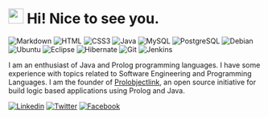 <h1><img src="https://emojis.slackmojis.com/emojis/images/1531849430/4246/blob-sunglasses.gif?1531849430" width="30"/> Hi! Nice to see you.</h1>

![Markdown](https://img.shields.io/badge/Markdown-000000?style=flat-square&logo=markdown&logoColor=white)
![HTML](https://img.shields.io/badge/HTML5-E34F26?style=flat-square&logo=html5&logoColor=white)
![CSS3](https://img.shields.io/badge/CSS3-1572B6?style=flat-square&logo=css3&logoColor=white)
![Java](https://img.shields.io/badge/Java-ED8B00?style=flat-square&logo=openjdk&logoColor=white)
![MySQL](https://img.shields.io/badge/MySQL-005C84?style=flat-square&logo=mysql&logoColor=white)
![PostgreSQL](https://img.shields.io/badge/PostgreSQL-316192?style=flat-square&logo=postgresql&logoColor=white)
![Debian](https://img.shields.io/badge/Debian-A81D33?style=flat-square&logo=debian&logoColor=white)
![Ubuntu](https://img.shields.io/badge/Ubuntu-E95420?style=flat-square&logo=ubuntu&logoColor=white)
![Eclipse](https://img.shields.io/badge/Eclipse-2C2255?style=flat-square&logo=eclipse&logoColor=white)
![Hibernate](https://img.shields.io/badge/Hibernate-59666C?style=flat-square&logo=Hibernate&logoColor=white)
![Git](https://img.shields.io/badge/GIT-E44C30?style=flat-square&logo=git&logoColor=white)
![Jenkins](https://img.shields.io/badge/Jenkins-D24939?style=flat-square&logo=Jenkins&logoColor=white)

I am an enthusiast of Java and Prolog programming languages. I have some experience with topics related to Software Engineering and Programming Languages.
I am the founder of [Prolobjectlink](https://github.com/prolobjectlink), an open source initiative for build logic based applications using Prolog and Java.

[![Linkedin](https://img.shields.io/badge/LinkedIn-0077B5?style=flat-square&logo=linkedin&logoColor=white)](https://www.linkedin.com/in/jose-zalacain-876508188/) 
[![Twitter](https://img.shields.io/badge/Twitter-1DA1F2?style=flat-square&logo=twitter&logoColor=white)](https://twitter.com/jzalacainllanes)
[![Facebook](https://img.shields.io/badge/Facebook-1877F2?style=flat-square&logo=facebook&logoColor=white)](https://www.facebook.com/jose.zalacainllanes)
